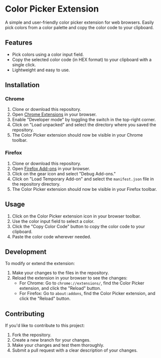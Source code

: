 # Color Picker Extension

A simple and user-friendly color picker extension for web browsers. Easily pick colors from a color palette and copy the color code to your clipboard.

## Features

- Pick colors using a color input field.
- Copy the selected color code (in HEX format) to your clipboard with a single click.
- Lightweight and easy to use.

## Installation

### Chrome

1. Clone or download this repository.
2. Open [Chrome Extensions](chrome://extensions/) in your browser.
3. Enable "Developer mode" by toggling the switch in the top-right corner.
4. Click on "Load unpacked" and select the directory where you saved the repository.
5. The Color Picker extension should now be visible in your Chrome toolbar.

### Firefox

1. Clone or download this repository.
2. Open [Firefox Add-ons](about:addons) in your browser.
3. Click on the gear icon and select "Debug Add-ons."
4. Click on "Load Temporary Add-on" and select the `manifest.json` file in the repository directory.
5. The Color Picker extension should now be visible in your Firefox toolbar.

## Usage

1. Click on the Color Picker extension icon in your browser toolbar.
2. Use the color input field to select a color.
3. Click the "Copy Color Code" button to copy the color code to your clipboard.
4. Paste the color code wherever needed.

## Development

To modify or extend the extension:

1. Make your changes to the files in the repository.
2. Reload the extension in your browser to see the changes:
   - For Chrome: Go to `chrome://extensions/`, find the Color Picker extension, and click the "Reload" button.
   - For Firefox: Go to `about:addons`, find the Color Picker extension, and click the "Reload" button.

## Contributing

If you'd like to contribute to this project:

1. Fork the repository.
2. Create a new branch for your changes.
3. Make your changes and test them thoroughly.
4. Submit a pull request with a clear description of your changes.


